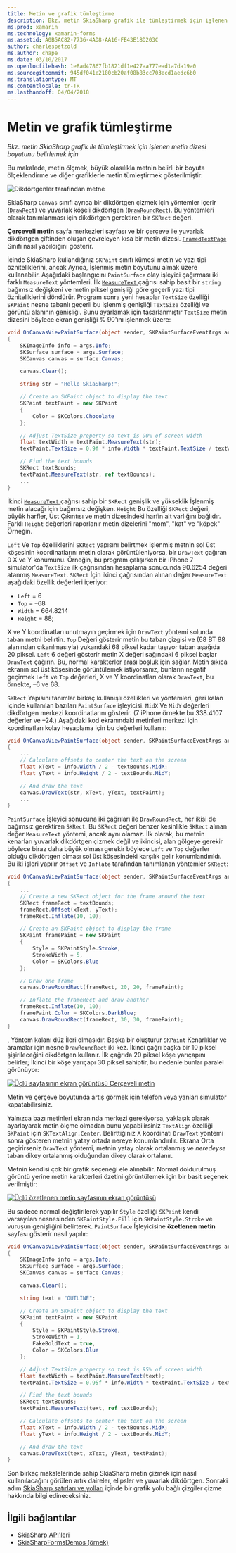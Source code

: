 ```yaml
---
title: Metin ve grafik tümleştirme
description: Bkz. metin SkiaSharp grafik ile tümleştirmek için işlenen metin dizesi boyutunu belirlemek için
ms.prod: xamarin
ms.technology: xamarin-forms
ms.assetid: A0B5AC82-7736-4AD8-AA16-FE43E18D203C
author: charlespetzold
ms.author: chape
ms.date: 03/10/2017
ms.openlocfilehash: 1e8ad47867fb1821df1e427aa777ead1a7da19a0
ms.sourcegitcommit: 945df041e2180cb20af08b83cc703ecd1aedc6b0
ms.translationtype: MT
ms.contentlocale: tr-TR
ms.lasthandoff: 04/04/2018
---
```

# <a name="integrating-text-and-graphics"></a>Metin ve grafik tümleştirme

_Bkz. metin SkiaSharp grafik ile tümleştirmek için işlenen metin dizesi boyutunu belirlemek için_

Bu makalede, metin ölçmek, büyük olasılıkla metnin belirli bir boyuta ölçeklendirme ve diğer grafiklerle metin tümleştirmek gösterilmiştir:

![](text-images/textandgraphicsexample.png "Dikdörtgenler tarafından metne")

SkiaSharp `Canvas` sınıfı ayrıca bir dikdörtgen çizmek için yöntemler içerir ([`DrawRect`](https://developer.xamarin.com/api/member/SkiaSharp.SKCanvas.DrawRect/p/SkiaSharp.SKRect/SkiaSharp.SKPaint/)) ve yuvarlak köşeli dikdörtgen ([`DrawRoundRect`](https://developer.xamarin.com/api/member/SkiaSharp.SKCanvas.DrawRoundRect/p/SkiaSharp.SKRect/System.Single/System.Single/SkiaSharp.SKPaint/)). Bu yöntemleri olarak tanımlanması için dikdörtgen gerektiren bir `SKRect` değeri.

**Çerçeveli metin** sayfa merkezleri sayfası ve bir çerçeve ile yuvarlak dikdörtgen çiftinden oluşan çevreleyen kısa bir metin dizesi. [ `FramedTextPage` ](https://github.com/xamarin/xamarin-forms-samples/blob/master/SkiaSharpForms/SkiaSharpFormsDemos/SkiaSharpFormsDemos/SkiaSharpFormsDemos/Basics/FramedTextPage.cs) Sınıfı nasıl yapıldığını gösterir.

İçinde SkiaSharp kullandığınız `SKPaint` sınıfı kümesi metin ve yazı tipi özniteliklerini, ancak Ayrıca, İşlenmiş metin boyutunu almak üzere kullanabilir. Aşağıdaki başlangıcını `PaintSurface` olay işleyici çağırması iki farklı `MeasureText` yöntemleri. İlk [ `MeasureText` ](https://developer.xamarin.com/api/member/SkiaSharp.SKPaint.MeasureText/p/System.String/) çağrısı sahip basit bir `string` bağımsız değişkeni ve metin piksel genişliği göre geçerli yazı tipi özniteliklerini döndürür. Program sonra yeni hesaplar `TextSize` özelliği `SKPaint` nesne tabanlı geçerli bu işlenmiş genişliği `TextSize` özelliği ve görüntü alanının genişliği. Bunu ayarlamak için tasarlanmıştır `TextSize` metin dizesini böylece ekran genişliği % 90'ını işlenmek üzere:

```csharp
void OnCanvasViewPaintSurface(object sender, SKPaintSurfaceEventArgs args)
{
    SKImageInfo info = args.Info;
    SKSurface surface = args.Surface;
    SKCanvas canvas = surface.Canvas;

    canvas.Clear();

    string str = "Hello SkiaSharp!";

    // Create an SKPaint object to display the text
    SKPaint textPaint = new SKPaint
    {
        Color = SKColors.Chocolate
    };

    // Adjust TextSize property so text is 90% of screen width
    float textWidth = textPaint.MeasureText(str);
    textPaint.TextSize = 0.9f * info.Width * textPaint.TextSize / textWidth;

    // Find the text bounds
    SKRect textBounds;
    textPaint.MeasureText(str, ref textBounds);
    ...
}
```

İkinci [ `MeasureText` ](https://developer.xamarin.com/api/member/SkiaSharp.SKPaint.MeasureText/p/System.String/SkiaSharp.SKRect@/) çağrısı sahip bir `SKRect` genişlik ve yükseklik İşlenmiş metin alacağı için bağımsız değişken. `Height` Bu özelliği `SKRect` değeri, büyük harfler, Üst Çıkıntısı ve metin dizesindeki harfin alt varlığını bağlıdır. Farklı `Height` değerleri raporlanır metin dizelerini "mom", "kat" ve "köpek" Örneğin.

`Left` Ve `Top` özelliklerini `SKRect` yapısını belirtmek işlenmiş metnin sol üst köşesinin koordinatlarını metin olarak görüntüleniyorsa, bir `DrawText` çağıran 0 X ve Y konumunu. Örneğin, bu program çalışırken bir iPhone 7 simulator'da `TextSize` ilk çağrısından hesaplama sonucunda 90.6254 değeri atanmış `MeasureText`. `SKRect` İçin ikinci çağrısından alınan değer `MeasureText` aşağıdaki özellik değerleri içeriyor:

- `Left` = 6
- `Top` = &ndash;68
- `Width` = 664.8214
- `Height` = 88;

X ve Y koordinatları unutmayın geçirmek için `DrawText` yöntemi solunda taban metni belirtin. `Top` Değeri gösterir metin bu taban çizgisi ve (68 BT 88 alanından çıkarılmasıyla) yukarıdaki 68 piksel kadar taşıyor taban aşağıda 20 piksel. `Left` 6 değeri gösterir metin X değeri sağındaki 6 piksel başlar `DrawText` çağırın. Bu, normal karakterler arası boşluk için sağlar. Metin sıkıca ekranın sol üst köşesinde görüntülemek istiyorsanız, bunların negatif geçirmek `Left` ve `Top` değerleri, X ve Y koordinatları olarak `DrawText`, bu örnekte, &ndash;6 ve 68.

`SKRect` Yapısını tanımlar birkaç kullanışlı özellikleri ve yöntemleri, geri kalan içinde kullanılan bazıları `PaintSurface` işleyicisi. `MidX` Ve `MidY` değerleri dikdörtgen merkezi koordinatlarını gösterir. (7 iPhone örnekte bu 338.4107 değerler ve &ndash;24.) Aşağıdaki kod ekranındaki metinleri merkezi için koordinatları kolay hesaplama için bu değerleri kullanır:

```csharp
void OnCanvasViewPaintSurface(object sender, SKPaintSurfaceEventArgs args)
{
    ...
    // Calculate offsets to center the text on the screen
    float xText = info.Width / 2 - textBounds.MidX;
    float yText = info.Height / 2 - textBounds.MidY;

    // And draw the text
    canvas.DrawText(str, xText, yText, textPaint);
    ...
}
```

`PaintSurface` İşleyici sonucuna iki çağrıları ile `DrawRoundRect`, her ikisi de bağımsız gerektiren `SKRect`. Bu `SKRect` değeri benzer kesinlikle `SKRect` alınan değer `MeasureText` yöntemi, ancak aynı olamaz. İlk olarak, bu metnin kenarları yuvarlak dikdörtgen çizmek değil ve ikincisi, alan gölgeye gerekir böylece biraz daha büyük olması gerekir böylece `Left` ve `Top` değerler olduğu dikdörtgen olması sol üst köşesindeki karşılık gelir konumlandırıldı. Bu iki işleri yapılır `Offset` ve `Inflate` tarafından tanımlanan yöntemler `SKRect`:

```csharp
void OnCanvasViewPaintSurface(object sender, SKPaintSurfaceEventArgs args)
{
    ...
    // Create a new SKRect object for the frame around the text
    SKRect frameRect = textBounds;
    frameRect.Offset(xText, yText);
    frameRect.Inflate(10, 10);

    // Create an SKPaint object to display the frame
    SKPaint framePaint = new SKPaint
    {
        Style = SKPaintStyle.Stroke,
        StrokeWidth = 5,
        Color = SKColors.Blue
    };

    // Draw one frame
    canvas.DrawRoundRect(frameRect, 20, 20, framePaint);

    // Inflate the frameRect and draw another
    frameRect.Inflate(10, 10);
    framePaint.Color = SKColors.DarkBlue;
    canvas.DrawRoundRect(frameRect, 30, 30, framePaint);
}
```

, Yöntem kalanı düz İleri olmasıdır. Başka bir oluşturur `SKPaint` Kenarlıklar ve aramalar için nesne `DrawRoundRect` iki kez. İkinci çağrı başka bir 10 piksel şişirileceğini dikdörtgen kullanır. İlk çağrıda 20 piksel köşe yarıçapını belirler; İkinci bir köşe yarıçapı 30 piksel sahiptir, bu nedenle bunlar paralel görünüyor:

 [![](text-images/framedtext-small.png "Üçlü sayfasının ekran görüntüsü Çerçeveli metin")](text-images/framedtext-large.png#lightbox "Üçlü sayfasının ekran görüntüsü Çerçeveli metin")

Metin ve çerçeve boyutunda artış görmek için telefon veya yanları simulator kapatabilirsiniz.

Yalnızca bazı metinleri ekranında merkezi gerekiyorsa, yaklaşık olarak ayarlayarak metin ölçme olmadan bunu yapabilirsiniz `TextAlign` özelliği `SKPaint` için `SKTextAlign.Center`. Belirttiğiniz X koordinatı `DrawText` yöntemi sonra gösteren metnin yatay ortada nereye konumlandırılır. Ekrana Orta geçirirseniz `DrawText` yöntemi, metnin yatay olarak ortalanmış ve *neredeyse* taban dikey ortalanmış olduğundan dikey olarak ortalanır.

Metnin kendisi çok bir grafik seçeneği ele alınabilir. Normal doldurulmuş görüntü yerine metin karakterleri özetini görüntülemek için bir basit seçenek verilmiştir:

[![](text-images/outlinedtext-small.png "Üçlü özetlenen metin sayfasının ekran görüntüsü")](text-images/outlinedtext-large.png#lightbox "üç ana hatlarıyla metin sayfasının ekran görüntüsü")

Bu sadece normal değiştirilerek yapılır `Style` özelliği `SKPaint` kendi varsayılan nesnesinden `SKPaintStyle.Fill` için `SKPaintStyle.Stroke` ve vuruşun genişliğini belirterek. `PaintSurface` İşleyicisine **özetlenen metin** sayfası gösterir nasıl yapılır:

```csharp
void OnCanvasViewPaintSurface(object sender, SKPaintSurfaceEventArgs args)
{
    SKImageInfo info = args.Info;
    SKSurface surface = args.Surface;
    SKCanvas canvas = surface.Canvas;

    canvas.Clear();

    string text = "OUTLINE";

    // Create an SKPaint object to display the text
    SKPaint textPaint = new SKPaint
    {
        Style = SKPaintStyle.Stroke,
        StrokeWidth = 1,
        FakeBoldText = true,
        Color = SKColors.Blue
    };

    // Adjust TextSize property so text is 95% of screen width
    float textWidth = textPaint.MeasureText(text);
    textPaint.TextSize = 0.95f * info.Width * textPaint.TextSize / textWidth;

    // Find the text bounds
    SKRect textBounds;
    textPaint.MeasureText(text, ref textBounds);

    // Calculate offsets to center the text on the screen
    float xText = info.Width / 2 - textBounds.MidX;
    float yText = info.Height / 2 - textBounds.MidY;

    // And draw the text
    canvas.DrawText(text, xText, yText, textPaint);
}
```

 Son birkaç makalelerinde sahip SkiaSharp metin çizmek için nasıl kullanılacağını görülen artık daireler, elipsler ve yuvarlak dikdörtgen. Sonraki adım [SkiaSharp satırları ve yolları](~/xamarin-forms/user-interface/graphics/skiasharp/paths/paths.md) içinde bir grafik yolu bağlı çizgiler çizme hakkında bilgi edineceksiniz.


## <a name="related-links"></a>İlgili bağlantılar

- [SkiaSharp API'leri](https://developer.xamarin.com/api/root/SkiaSharp/)
- [SkiaSharpFormsDemos (örnek)](https://developer.xamarin.com/samples/xamarin-forms/SkiaSharpForms/Demos/)
